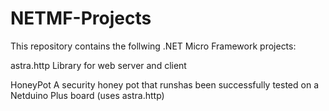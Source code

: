 NETMF-Projects
==============

This repository contains the follwing .NET Micro Framework projects:

astra.http
 Library for web server and client

HoneyPot
 A security honey pot that runshas been successfully tested on a Netduino Plus board (uses astra.http)



